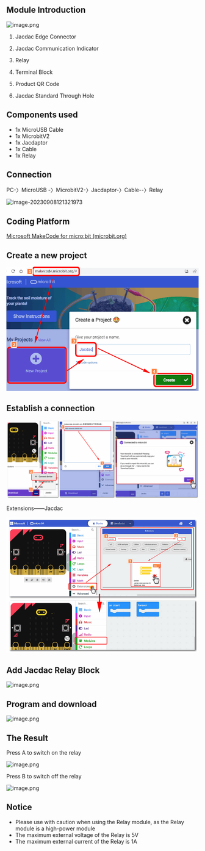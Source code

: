 ## Module Introduction

![image.png](https://learn.kittenbot.cn/2023md_pic/202309081202928.png)



1. Jacdac Edge Connector

2. Jacdac Communication Indicator

3. Relay

4. Terminal Block

5. Product QR Code

6. Jacdac Standard Through Hole

   

## Components used

- 1x MicroUSB Cable
- 1x MicrobitV2
- 1x Jacdaptor
- 1x Cable
- 1x Relay

## Connection

PC-〉MicroUSB -〉MicrobitV2-〉Jacdaptor-〉Cable--〉Relay

![image-20230908121321973](https://learn.kittenbot.cn/2023md_pic/202309081213211.png)


## Coding Platform

[Microsoft MakeCode for micro:bit (microbit.org)](https://makecode.microbit.org/beta)

## Create a new project

![jacdac05.png](1655889196823-7737c461-b942-43e7-85e8-d36579c1eedd.png)

## Establish a connection

![webUSB.png](1654764235950-bcac15b3-d541-45e1-85cd-fb513f76a2e9.png)

Extensions——Jacdac

![jacdac扩展.png](1654764679183-85a74500-61e1-45f0-a497-a97afe749b58.png)

## Add Jacdac Relay Block

![image.png](https://learn.kittenbot.cn/2023md_pic/202309081217534.png)

## Program and download

![image.png](https://learn.kittenbot.cn/2023md_pic/202309081218780.png)

## The Result

Press A to switch on the relay

![image.png](https://learn.kittenbot.cn/2023md_pic/202309081218550.png)

Press B to switch off the relay

![image.png](https://learn.kittenbot.cn/2023md_pic/202309081218467.png)

## Notice

- Please use with caution when using the Relay module, as the Relay module is a high-power module
- The maximum external voltage of the Relay is 5V
- The maximum external current of the Relay is 1A
